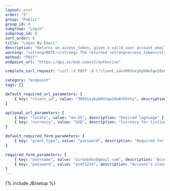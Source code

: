 ```yaml
---
layout: post
order: "5"
group: "Public"
group_id: 0
subgroup: "Login"
subgroup_id: 0
sort_order: 0
title: "Login By Email"
description: "Returns an access_token, given a valid user account email and password."
warning: "<strong>NOTE:</strong> The returned <strong>access_token</strong> is required to hit logged-in endpoints."
method: "POST"
endpoint_url: "https://api.airbnb.com/v1/authorize"

complete_curl_request: "curl -X POST -d \"client_id=3092nxybyb0otqw18e8nh5nty\" -d \"locale=en-US\" -d \"currency=USD\" -F grant_type=password -F password=asdf1234 -F username=airbnbdev@gmail.com https://api.airbnb.com/v1/authorize"

category: "endpoint"
tags: []

default_required_url_parameters: [
	{ key: "client_id", value: "3092nxybyb0otqw18e8nh5nty", description: "API Key" }
]

optional_url_parameters: [
	{ key: "locale", value: "en-US", description: "Desired lagnuage" },
	{ key: "currency", value: "USD", description: "Currency for listings" }
]

default_required_form_parameters: [
	{ key: "grant_type", value: "password", description: "Required for email authentication (as opposed to OAuth)" }
]

required_form_parameters: [
	{ key: "username", value: "airbnbdev@gmail.com", description: "Account's email address" },
	{ key: "password", value: "asdf1234", description: "Account's clear-text password (note: endpoint uses HTTPS)" }
]
---
```

{% include JB/setup %}
